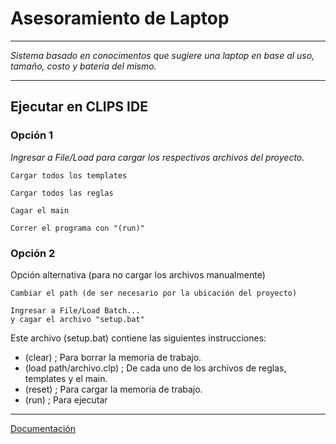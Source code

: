 ﻿# Asesoramiento de Laptop

***
_Sistema basado en conocimentos que sugiere una laptop en base al uso, tamaño, costo y bateria del mismo._
***
## Ejecutar en CLIPS IDE 
### Opción 1

_Ingresar a File/Load para cargar los respectivos archivos del proyecto._

``` 
Cargar todos los templates 
```

``` 
Cargar todos las reglas 
```

``` 
Cagar el main 
```

```
Correr el programa con "(run)"
```

### Opción 2
Opción alternativa (para no cargar los archivos manualmente) 
```
Cambiar el path (de ser necesario por la ubicación del proyecto)
```
```
Ingresar a File/Load Batch...
y cagar el archivo "setup.bat" 
```
Este archivo (setup.bat) contiene las siguientes instrucciones:

- (clear) ; Para borrar la memoria de trabajo.
- (load path/archivo.clp) ; De cada uno de los archivos de reglas, templates y el main.
- (reset) ; Para cargar la memoria de trabajo.
- (run) ; Para ejecutar

***
[Documentación](https://docs.google.com/document/d/1salLly__NzNh4SbwSWxWRxZ81uWjR5LNUd699QztlKU/edit?usp=sharing)


